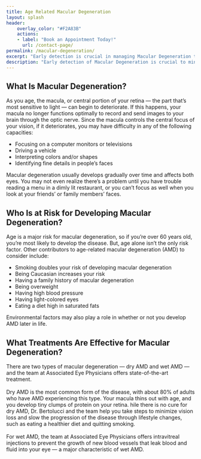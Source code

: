 ```yaml
---
title: Age Related Macular Degeneration
layout: splash
header:
    overlay_color: "#F2A83B"
    actions:
    - label: "Book an Appointment Today!"
      url: /contact-page/
permalink: /macular-degeneration/
excerpt: "Early detection is crucial in managing Macular Degeneration to minize its effects - schedule an eye exam today at the nearest Associated Eye Physicians office to come up with a personalized plan."
description: "Early detection of Macular Degeneration is crucial to minimize its effects. Schedule a visit today at nearest New Jersey Associated Eye Physicians office"
---
```

<div class="faqs">
  <div class="faq">
    <h2> What Is Macular Degeneration? </h2>
    <p> 
    As you age, the macula, or central portion of your retina — the part that’s most sensitive to light — can begin to deteriorate. If this happens, your macula no longer functions optimally to record and send images to your brain through the optic nerve. Since the macula controls the central focus of your vision, if it deteriorates, you may have difficulty in any of the following capacities:
    <ul>
      <li> Focusing on a computer monitors or televisions </li>
      <li> Driving a vehicle </li>
      <li> Interpreting colors and/or shapes </li>
      <li> Identifying fine details in people’s faces </li> 
    </ul>
    Macular degeneration usually develops gradually over time and affects both eyes. You may not even realize there’s a problem until you have trouble reading a menu in a dimly lit restaurant, or you can’t focus as well when you look at your friends’ or family members’ faces.
    </p>
  </div>

  <div class="faq">
  <h2> Who Is at Risk for Developing Macular Degeneration? </h2>
  <p>
  Age is a major risk for macular degeneration, so if you’re over 60 years old, you’re most likely to develop the disease. But, age alone isn’t the only risk factor. Other contributors to age-related macular degeneration (AMD) to consider include: 
  <ul>
    <li> Smoking doubles your risk of developing macular degeneration </li>
    <li> Being Caucasian increases your risk </li>
    <li> Having a family history of macular degeneration </li>
    <li> Being overweight </li> 
    <li> Having high blood pressure </li>
    <li> Having light-colored eyes </li>
    <li> Eating a diet high in saturated fats </li> 
  </ul>
  Environmental factors may also play a role in whether or not you develop AMD later in life.
  </p>
  </div>   

  <div class="faq">
    <h2> What Treatments Are Effective for Macular Degeneration? </h2>
    <p>
    There are two types of macular degeneration — dry AMD and wet AMD — and the team at Associated Eye Physicians offers state-of-the-art treatment. 
    <br> <br>
    Dry AMD is the most common form of the disease, with about 80% of adults who have AMD experiencing this type. Your macula thins out with age, and you develop tiny clumps of protein on your retina. hile there is no cure for dry AMD, Dr. Bertolucci and the team help you take steps to minimize vision loss and slow the progression of the disease through lifestyle changes, such as eating a healthier diet and quitting smoking.
    <br> <br>
    For wet AMD, the team at Associated Eye Physicians offers intravitreal injections to prevent the growth of new blood vessels that leak blood and fluid into your eye — a major characteristic of wet AMD.
    </p>
  </div>
</div>